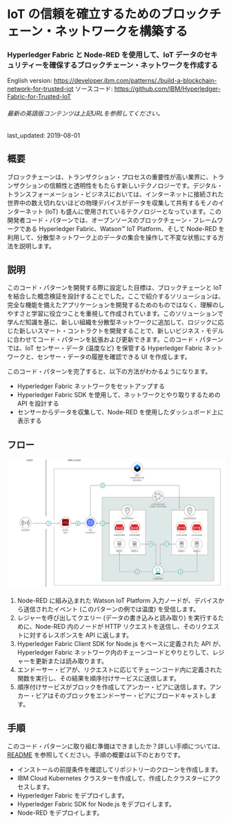 # IoT の信頼を確立するためのブロックチェーン・ネットワークを構築する

### Hyperledger Fabric と Node-RED を使用して、IoT データのセキュリティーを確保するブロックチェーン・ネットワークを作成する

English version: https://developer.ibm.com/patterns/./build-a-blockchain-network-for-trusted-iot
  ソースコード: https://github.com/IBM/Hyperledger-Fabric-for-Trusted-IoT

###### 最新の英語版コンテンツは上記URLを参照してください。
last_updated: 2019-08-01

 ## 概要

ブロックチェーンは、トランザクション・プロセスの重要性が高い業界に、トランザクションの信頼性と透明性をもたらす新しいテクノロジーです。デジタル・トランスフォーメーション・ビジネスにおいては、インターネットに接続された世界中の数え切れないほどの物理デバイスがデータを収集して共有するモノのインターネット (IoT) も盛んに使用されているテクノロジーとなっています。この開発者コード・パターンでは、オープンソースのブロックチェーン・フレームワークである Hyperledger Fabric、Watson&trade; IoT Platform、そして Node-RED を利用して、分散型ネットワーク上のデータの集合を操作して不変な状態にする方法を説明します。

## 説明

このコード・パターンを開発する際に設定した目標は、ブロックチェーンと IoT を結合した概念検証を設計することでした。ここで紹介するソリューションは、完全な機能を備えたアプリケーションを開発するためのものではなく、理解のしやすさと学習に役立つことを重視して作成されています。このソリューションで学んだ知識を基に、新しい組織を分散型ネットワークに追加して、ロジックに応じた新しいスマート・コントラクトを開発することで、新しいビジネス・モデルに合わせてコード・パターンを拡張および更新できます。このコード・パターンでは、IoT センサー・データ (温度など) を保管する Hyperledger Fabric ネットワークと、センサー・データの履歴を確認できる UI を作成します。

このコード・パターンを完了すると、以下の方法がわかるようになります。

* Hyperledger Fabric ネットワークをセットアップする
* Hyperledger Fabric SDK を使用して、ネットワークとやり取りするための API を設計する
* センサーからデータを収集して、Node-RED を使用したダッシュボード上に表示する

## フロー

![フロー](./images/flow.png)

1. Node-RED に組み込まれた Watson IoT Platform 入力ノードが、デバイスから送信されたイベント (このパターンの例では温度) を受信します。
1. レジャーを呼び出してクエリー (データの書き込みと読み取り) を実行するために、Node-RED 内のノードが HTTP リクエストを送信し、そのリクエストに対するレスポンスを API に返します。
1. Hyperledger Fabric Client SDK for Node.js をベースに定義された API が、Hyperledger Fabric ネットワーク内のチェーンコードとやりとりして、レジャーを更新または読み取ります。
1. エンドーサー・ピアが、リクエストに応じてチェーンコード内に定義された関数を実行し、その結果を順序付けサービスに送信します。
1. 順序付けサービスがブロックを作成してアンカー・ピアに送信します。アンカー・ピアはそのブロックをエンドーサー・ピアにブロードキャストします。

## 手順

このコード・パターンに取り組む準備はできましたか？詳しい手順については、[README](https://github.com/IBM/Hyperledger-Fabric-for-Trusted-IoT/blob/master/README.md) を参照してください。手順の概要は以下のとおりです。

* インストールの前提条件を確認してリポジトリーのクローンを作成します。
* IBM Cloud Kubernetes クラスターを作成して、作成したクラスターにアクセスします。
* Hyperledger Fabric をデプロイします。
* Hyperledger Fabric SDK for Node.js をデプロイします。
* Node-RED をデプロイします。
